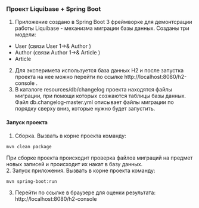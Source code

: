 ### Проект Liquibase + Spring Boot  

1. Приложение создано в Spring Boot 3 фреймворке для демонтсрации работы Liquibase - механизма миграции базы данных.
Созданы три модели:  
* User (связи User 1->& Author )
* Author (связи Author 1->& Article )
* Article  

2. Для эксперимета используется база данных H2 и после запустка проекта на нее можно перейти по ссылке http://localhost:8080/h2-console .
3. В каталоге resources/db/changelog проекта находятся файлы миграции, при помощи которых созжаются таблицы базы данных. Файл db.changelog-master.yml описывает файлы миграции по порядку сверху вниз, которые нужно будет запустить.  

#### Запуск проекта  

1. Сборка. Вызвать в корне проекта команду:  
```
mvn clean package
```

При сборке проекта происходит проверка файлов миграций на предмет новых записей и происходит их накат в базу данных.  
2. Запуск приложения.  Вызвать в корне проекта команду:  
```
mvn spring-boot:run
```
3. Перейти по ссылке в браузере для оценки результата: http://localhost:8080/h2-console